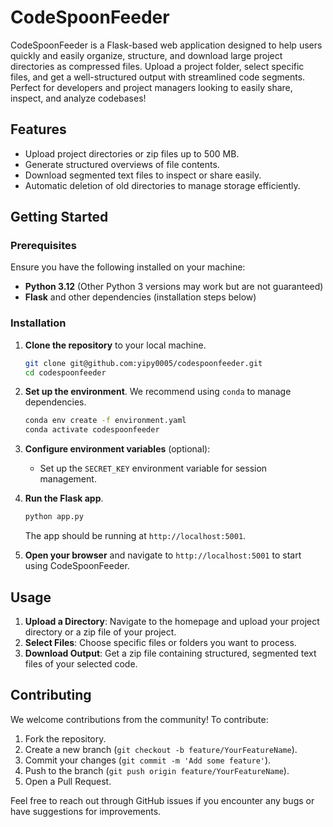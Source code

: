 
# CodeSpoonFeeder

CodeSpoonFeeder is a Flask-based web application designed to help users quickly and easily organize, structure, and download large project directories as compressed files. Upload a project folder, select specific files, and get a well-structured output with streamlined code segments. Perfect for developers and project managers looking to easily share, inspect, and analyze codebases!

## Features
- Upload project directories or zip files up to 500 MB.
- Generate structured overviews of file contents.
- Download segmented text files to inspect or share easily.
- Automatic deletion of old directories to manage storage efficiently.

## Getting Started

### Prerequisites

Ensure you have the following installed on your machine:
- **Python 3.12** (Other Python 3 versions may work but are not guaranteed)
- **Flask** and other dependencies (installation steps below)

### Installation

1. **Clone the repository** to your local machine.

   ```bash
   git clone git@github.com:yipy0005/codespoonfeeder.git
   cd codespoonfeeder
   ```

2. **Set up the environment**. We recommend using `conda` to manage dependencies.

   ```bash
   conda env create -f environment.yaml
   conda activate codespoonfeeder
   ```

3. **Configure environment variables** (optional):
   - Set up the `SECRET_KEY` environment variable for session management.

4. **Run the Flask app**.

   ```bash
   python app.py
   ```

   The app should be running at `http://localhost:5001`.

5. **Open your browser** and navigate to `http://localhost:5001` to start using CodeSpoonFeeder.

## Usage

1. **Upload a Directory**: Navigate to the homepage and upload your project directory or a zip file of your project.
2. **Select Files**: Choose specific files or folders you want to process.
3. **Download Output**: Get a zip file containing structured, segmented text files of your selected code.

## Contributing

We welcome contributions from the community! To contribute:

1. Fork the repository.
2. Create a new branch (`git checkout -b feature/YourFeatureName`).
3. Commit your changes (`git commit -m 'Add some feature'`).
4. Push to the branch (`git push origin feature/YourFeatureName`).
5. Open a Pull Request.

Feel free to reach out through GitHub issues if you encounter any bugs or have suggestions for improvements.

